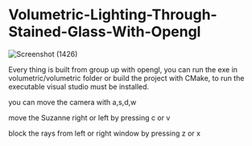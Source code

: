 # Volumetric-Lighting-Through-Stained-Glass-With-Opengl
![Screenshot (1426)](https://user-images.githubusercontent.com/79518257/132067982-3ea3bb51-f932-48d9-900b-11a77b8d96d1.png)

Every thing is built from group up with opengl, you can run the exe in volumetric/volumetric folder 
or build the project with CMake,
to run the executable visual studio must be installed.

you can move the camera with a,s,d,w 

move the Suzanne right or left by pressing  c or v

block the rays from left or right window by pressing z or x 
